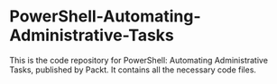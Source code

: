 # PowerShell-Automating-Administrative-Tasks
This is the code repository for PowerShell: Automating Administrative Tasks, published by Packt. It contains all the necessary code files.
